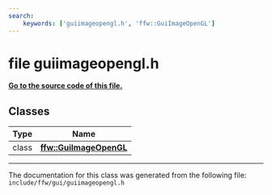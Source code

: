 ```yaml
---
search:
    keywords: ['guiimageopengl.h', 'ffw::GuiImageOpenGL']
---
```


# file guiimageopengl.h

**[Go to the source code of this file.](guiimageopengl_8h_source.md)**
## Classes

|Type|Name|
|-----|-----|
|class|[**ffw::GuiImageOpenGL**](classffw_1_1_gui_image_open_g_l.md)|




----------------------------------------
The documentation for this class was generated from the following file: `include/ffw/gui/guiimageopengl.h`
